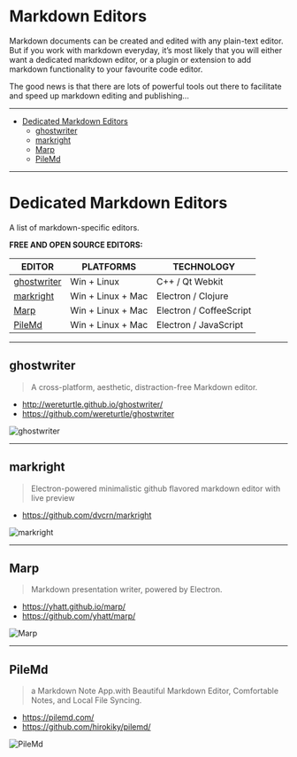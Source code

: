 Markdown Editors
================

Markdown documents can be created and edited with any plain-text editor. But if you work with markdown everyday, it’s most likely that you will either want a dedicated markdown editor, or a plugin or extension to add markdown functionality to your favourite code editor.

The good news is that there are lots of powerful tools out there to facilitate and speed up markdown editing and publishing…

------------------------------------------------------------------------

<!-- #toc -->
-   [Dedicated Markdown Editors](#dedicated-markdown-editors)
    -   [ghostwriter](#ghostwriter)
    -   [markright](#markright)
    -   [Marp](#marp)
    -   [PileMd](#pilemd)

<!-- /toc -->

------------------------------------------------------------------------

Dedicated Markdown Editors
==========================

A list of markdown-specific editors.

**FREE AND OPEN SOURCE EDITORS:**

| EDITOR                      | PLATFORMS         | TECHNOLOGY              |
|-----------------------------|-------------------|-------------------------|
| [ghostwriter](#ghostwriter) | Win + Linux       | C++ / Qt Webkit         |
| [markright](#markright)     | Win + Linux + Mac | Electron / Clojure      |
| [Marp](#marp)               | Win + Linux + Mac | Electron / CoffeeScript |
| [PileMd](#pilemd)           | Win + Linux + Mac | Electron / JavaScript   |

------------------------------------------------------------------------

ghostwriter
-----------

> A cross-platform, aesthetic, distraction-free Markdown editor.

-   <http://wereturtle.github.io/ghostwriter/>
-   <https://github.com/wereturtle/ghostwriter>

![ghostwriter](http://wereturtle.github.io/ghostwriter/images/screenshot3.jpg "ghostwriter screenshot")

------------------------------------------------------------------------

markright
---------

> Electron-powered minimalistic github flavored markdown editor with live preview

-   <https://github.com/dvcrn/markright>

![markright](https://github.com/dvcrn/markright/raw/master/resources/screenshot.png "markright screenshot")

------------------------------------------------------------------------

Marp
----

> Markdown presentation writer, powered by Electron.

-   <https://yhatt.github.io/marp/>
-   <https://github.com/yhatt/marp/>

![Marp](https://yhatt.github.io/marp/images/marp-screenshot.png "marpo screenshot")

------------------------------------------------------------------------

PileMd
------

> a Markdown Note App.with Beautiful Markdown Editor, Comfortable Notes, and Local File Syncing.

-   <https://pilemd.com/>
-   <https://github.com/hirokiky/pilemd/>

![PileMd](https://pilemd.com/images/top1.png "PileMd screenshot")
